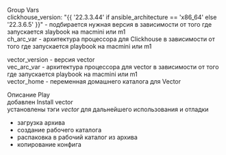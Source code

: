 Group Vars \
clickhouse_version: "{{ '22.3.3.44' if ansible_architecture == 'x86_64' else '22.3.6.5' }}" - подбирается нужная версия в зависимости от того где запускается зlaybook на macmini или m1 \
ch_arc_var - архитектура процессора для Clickhouse в зависимости от того где запускается playbook на macmini или m1

vector_version - версия vector \
vec_arc_var - архитектура процессора для vector в зависимости от того где запускается playbook на macmini или m1 \
vector_home - переменная домашнего каталога для Vector

Описание Play \
добавлен Install vector \
установлены тэги *vector* для дальнейшего использования и отладки 
 - загрузка архива 
 - создание рабочего каталога
 - распаковка в рабочий каталог из архива
 - копирование конфига



